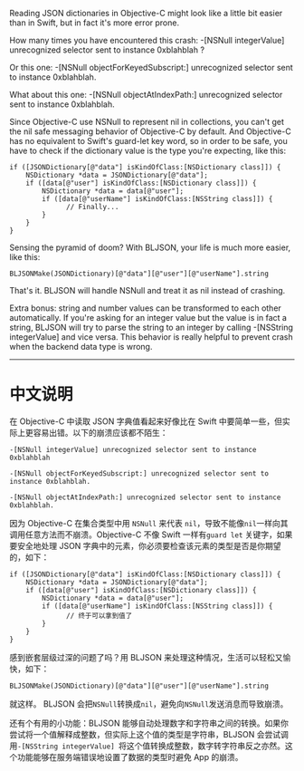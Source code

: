 
Reading JSON dictionaries in Objective-C might look like a little bit easier than in Swift, but in fact it's more error prone.

How many times you have encountered this crash: -[NSNull integerValue] unrecognized selector sent to instance 0xblahblah ?

Or this one: -[NSNull objectForKeyedSubscript:] unrecognized selector sent to instance 0xblahblah.

What about this one: -[NSNull objectAtIndexPath:] unrecognized selector sent to instance 0xblahblah.

Since Objective-C use NSNull to represent nil in collections, you can't get the nil safe messaging behavior of Objective-C by default.
 And Objective-C has no equivalent to Swift's guard-let key word, so in order to be safe, you have to check if the dictionary value is the type you're expecting, like this:

```objc
if ([JSONDictionary[@"data"] isKindOfClass:[NSDictionary class]]) {
    NSDictionary *data = JSONDictionary[@"data"];
    if ([data[@"user"] isKindOfClass:[NSDictionary class]]) {
        NSDictionary *data = data[@"user"];
        if ([data[@"userName"] isKindOfClass:[NSString class]]) {
              // Finally...
        }
    }
}
```
 
Sensing the pyramid of doom? With BLJSON, your life is much more easier, like this:

```objc
BLJSONMake(JSONDictionary)[@"data"][@"user"][@"userName"].string
```
  
That's it. BLJSON will handle NSNull and treat it as nil instead of crashing. 

Extra bonus: string and number values can be transformed to each other automatically. If you're asking for an integer value but the value is in fact a string, BLJSON will try to parse the string to an integer by calling -[NSString integerValue] and vice versa. This behavior is really helpful to prevent crash when the backend data type is wrong.

-----

# 中文说明
在 Objective-C 中读取 JSON 字典值看起来好像比在 Swift 中要简单一些，但实际上更容易出错。以下的崩溃应该都不陌生：

```objc
-[NSNull integerValue] unrecognized selector sent to instance 0xblahblah

-[NSNull objectForKeyedSubscript:] unrecognized selector sent to instance 0xblahblah.

-[NSNull objectAtIndexPath:] unrecognized selector sent to instance 0xblahblah.
```

因为 Objective-C 在集合类型中用 `NSNull` 来代表 `nil`，导致不能像`nil`一样向其调用任意方法而不崩溃。Objective-C 不像 Swift 一样有`guard let` 关键字，如果要安全地处理 JSON 字典中的元素，你必须要检查该元素的类型是否是你期望的，如下：

```objc
if ([JSONDictionary[@"data"] isKindOfClass:[NSDictionary class]]) {
    NSDictionary *data = JSONDictionary[@"data"];
    if ([data[@"user"] isKindOfClass:[NSDictionary class]]) {
        NSDictionary *data = data[@"user"];
        if ([data[@"userName"] isKindOfClass:[NSString class]]) {
              // 终于可以拿到值了
        }
    }
}
```

感到嵌套层级过深的问题了吗？用 BLJSON 来处理这种情况，生活可以轻松又愉快，如下：

```objc
BLJSONMake(JSONDictionary)[@"data"][@"user"][@"userName"].string
```
  
就这样。 BLJSON 会把`NSNull`转换成`nil`，避免向`NSNull`发送消息而导致崩溃。

还有个有用的小功能：BLJSON 能够自动处理数字和字符串之间的转换。如果你尝试将一个值解释成整数，但实际上这个值的类型是字符串，BLJSON 会尝试调用`-[NSString integerValue] `将这个值转换成整数，数字转字符串反之亦然。这个功能能够在服务端错误地设置了数据的类型时避免 App 的崩溃。
